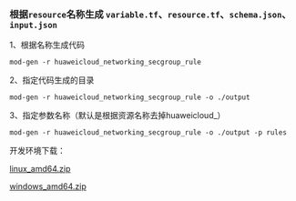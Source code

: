 ### 根据`resource`名称生成 `variable.tf`、`resource.tf`、`schema.json`、`input.json`

1、根据名称生成代码

`mod-gen -r huaweicloud_networking_secgroup_rule`

2、指定代码生成的目录

`mod-gen -r huaweicloud_networking_secgroup_rule -o ./output`

3、指定参数名称（默认是根据资源名称去掉huaweicloud_）

`mod-gen -r huaweicloud_networking_secgroup_rule -o ./output -p rules`

开发环境下载：

[linux_amd64.zip](http://pms.huaweicloud.plus/pms/static/linux_amd64.zip)

[windows_amd64.zip](http://pms.huaweicloud.plus/pms/static/windows_amd64.zip)



